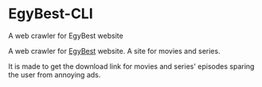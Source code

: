 # EgyBest-CLI
A web crawler for EgyBest website

A web crawler for [EgyBest](https://egy.best) website. A site for movies and series.

It is made to get the download link for movies and series' episodes sparing the user from annoying ads.
